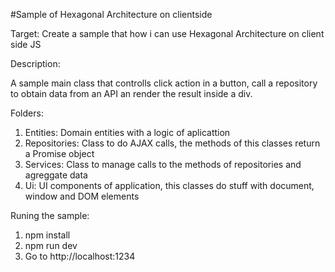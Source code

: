 #Sample of Hexagonal Architecture on clientside

Target: Create a sample that how i can use Hexagonal Architecture on client side JS

Description:

  A sample main class that controlls click action in a button, call a repository to obtain data from an API an render the result inside a div.

Folders:
  1. Entities: Domain entities with a logic of aplicattion
  2. Repositories: Class to do AJAX calls, the methods of this classes return a Promise object
  3. Services: Class to manage calls to the methods of repositories and agreggate data
  4. Ui: UI components of application, this classes do stuff with document, window and DOM elements 

Runing the sample:
  1. npm install
  2. npm run dev
  3. Go to http://localhost:1234
